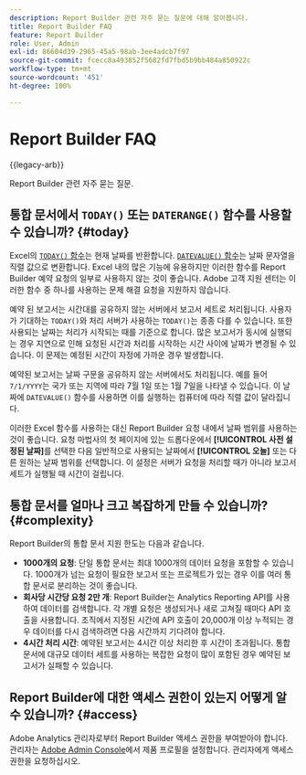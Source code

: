 ```yaml
---
description: Report Builder 관련 자주 묻는 질문에 대해 알아봅니다.
title: Report Builder FAQ
feature: Report Builder
role: User, Admin
exl-id: 86604d39-2965-45a5-98ab-3ee4adcb7f97
source-git-commit: fcecc8a493852f5682fd7fbd5b9bb484a850922c
workflow-type: tm+mt
source-wordcount: '451'
ht-degree: 100%

---
```


# Report Builder FAQ

{{legacy-arb}}

Report Builder 관련 자주 묻는 질문.

## 통합 문서에서 `TODAY()` 또는 `DATERANGE()` 함수를 사용할 수 있습니까? {#today}

Excel의 [`TODAY()` 함수](https://support.microsoft.com/ko-kr/office/today-function-5eb3078d-a82c-4736-8930-2f51a028fdd9)는 현재 날짜를 반환합니다. [`DATEVALUE()` 함수](https://support.microsoft.com/ko-kr/office/datevalue-function-df8b07d4-7761-4a93-bc33-b7471bbff252)는 날짜 문자열을 직렬 값으로 변환합니다. Excel 내의 많은 기능에 유용하지만 이러한 함수를 Report Builder 예약 요청의 일부로 사용하지 않는 것이 좋습니다. Adobe 고객 지원 센터는 이러한 함수 중 하나를 사용하는 문제 해결 요청을 지원하지 않습니다.

예약 된 보고서는 시간대를 공유하지 않는 서버에서 보고서 세트로 처리됩니다. 사용자가 기대하는 `TODAY()`와 처리 서버가 사용하는 `TODAY()`는 종종 다를 수 있습니다. 또한 사용되는 날짜는 처리가 시작되는 때를 기준으로 합니다. 많은 보고서가 동시에 실행되는 경우 지연으로 인해 요청된 시간과 처리를 시작하는 시간 사이에 날짜가 변경될 수 있습니다. 이 문제는 예정된 시간이 자정에 가까운 경우 발생합니다.

예약된 보고서는 날짜 구문을 공유하지 않는 서버에서도 처리됩니다. 예를 들어 `7/1/YYYY`는 국가 또는 지역에 따라 7월 1일 또는 1월 7일을 나타낼 수 있습니다. 이 날짜에 `DATEVALUE()` 함수를 사용하면 이를 실행하는 컴퓨터에 따라 직렬 값이 달라집니다.

이러한 Excel 함수를 사용하는 대신 Report Builder 요청 내에서 날짜 범위를 사용하는 것이 좋습니다. 요청 마법사의 첫 페이지에 있는 드롭다운에서 **[!UICONTROL 사전 설정된 날짜]**&#x200B;를 선택한 다음 일반적으로 사용되는 날짜에서 **[!UICONTROL 오늘]** 또는 다른 원하는 날짜 범위를 선택합니다. 이 설정은 서버가 요청을 처리할 때가 아니라 보고서 세트가 실행될 때 시간이 걸립니다.

## 통합 문서를 얼마나 크고 복잡하게 만들 수 있습니까? {#complexity}

Report Builder의 통합 문서 지원 한도는 다음과 같습니다.

* **1000개의 요청**: 단일 통합 문서는 최대 1000개의 데이터 요청을 포함할 수 있습니다. 1000개가 넘는 요청이 필요한 보고서 또는 프로젝트가 있는 경우 이를 여러 통합 문서로 분리하는 것이 좋습니다.
* **회사당 시간당 요청 2만 개**: Report Builder는 Analytics Reporting API를 사용하여 데이터를 검색합니다. 각 개별 요청은 생성되거나 새로 고쳐질 때마다 API 호출을 사용합니다. 조직에서 지정된 시간에 API 호출이 20,000개 이상 누적되는 경우 데이터를 다시 검색하려면 다음 시간까지 기다려야 합니다.
* **4시간 처리 시간**: 예약된 보고서는 4시간 이상 처리한 후 시간이 초과됩니다. 통합 문서에 대규모 데이터 세트를 사용하는 복잡한 요청이 많이 포함된 경우 예약된 보고서가 실패할 수 있습니다.

## Report Builder에 대한 액세스 권한이 있는지 어떻게 알 수 있습니까? {#access}

Adobe Analytics 관리자로부터 Report Builder 액세스 권한을 부여받아야 합니다. 관리자는 [Adobe Admin Console](https://experienceleague.adobe.com/ko/docs/analytics/admin/admin-console/home)에서 제품 프로필을 설정합니다. 관리자에게 액세스 권한을 요청하십시오.
